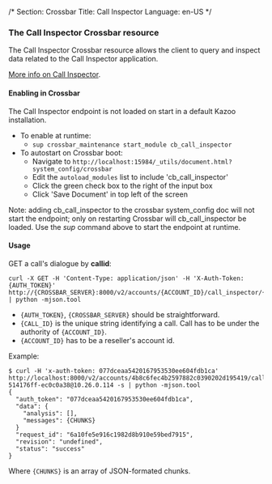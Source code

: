 /*
Section: Crossbar
Title: Call Inspector
Language: en-US
*/

### The Call Inspector Crossbar resource

The Call Inspector Crossbar resource allows the client to query and inspect data related to the Call Inspector application.

[More info on Call Inspector](https://github.com/2600hz/kazoo/blob/master/applications/call_inspector/doc/index.md).

#### Enabling in Crossbar

The Call Inspector endpoint is not loaded on start in a default Kazoo installation.

* To enable at runtime:
    * `sup crossbar_maintenance start_module cb_call_inspector`
* To autostart on Crossbar boot:
    * Navigate to `http://localhost:15984/_utils/document.html?system_config/crossbar`
    * Edit the `autoload_modules` list to include 'cb_call_inspector'
    * Click the green check box to the right of the input box
    * Click 'Save Document' in top left of the screen

Note: adding cb_call_inspector to the crossbar system_config doc will not start the endpoint;
only on restarting Crossbar will cb_call_inspector be loaded.
Use the *sup* command above to start the endpoint at runtime.

#### Usage

GET a call's dialogue by **callid**:

    curl -X GET -H 'Content-Type: application/json' -H 'X-Auth-Token: {AUTH_TOKEN}' http://{CROSSBAR_SERVER}:8000/v2/accounts/{ACCOUNT_ID}/call_inspector/{CALL_ID} | python -mjson.tool

* `{AUTH_TOKEN}`, `{CROSSBAR_SERVER}` should be straightforward.
* `{CALL_ID}` is the unique string identifying a call. Call has to be under the authority of `{ACCOUNT_ID}`.
* `{ACCOUNT_ID}` has to be a reseller's account id.

Example:

    $ curl -H 'x-auth-token: 077dceaa5420167953530ee604fdb1ca' http://localhost:8000/v2/accounts/4b8c6fec4b2597882c0390202d195419/call_inspector/1f0444b2-514176ff-ec0c0a38@10.26.0.114 -s | python -mjson.tool
    {
      "auth_token": "077dceaa5420167953530ee604fdb1ca",
      "data": {
        "analysis": [],
        "messages": {CHUNKS}
      }
      "request_id": "6a10fe5e916c1982d8b910e59bed7915",
      "revision": "undefined",
      "status": "success"
    }

Where `{CHUNKS}` is an array of JSON-formated chunks.
